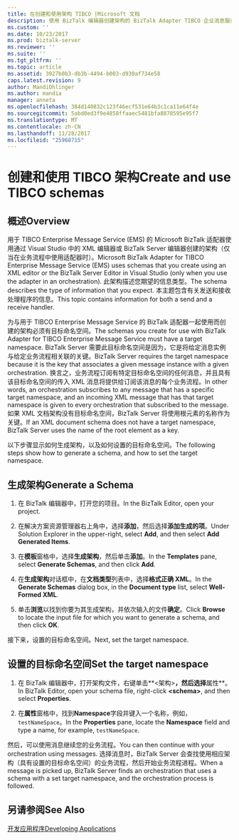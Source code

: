 ```yaml
---
title: 在创建和使用架构 TIBCO |Microsoft 文档
description: 使用 BizTalk 编辑器创建架构的 BizTalk Adapter TIBCO 企业消息服务，并为 BizTalk Server 设置在架构中的目标命名空间
ms.custom: ''
ms.date: 10/23/2017
ms.prod: biztalk-server
ms.reviewer: ''
ms.suite: ''
ms.tgt_pltfrm: ''
ms.topic: article
ms.assetid: 3927b0b3-db3b-4494-b003-d930af734e58
caps.latest.revision: 9
author: MandiOhlinger
ms.author: mandia
manager: anneta
ms.openlocfilehash: 384d140832c123f46ecf531e64b3c1ca11e64f4e
ms.sourcegitcommit: 5abd0ed3f9e4858ffaaec5481bfa8878595e95f7
ms.translationtype: MT
ms.contentlocale: zh-CN
ms.lasthandoff: 11/28/2017
ms.locfileid: "25968715"
---
```

# <a name="create-and-use-tibco-schemas"></a><span data-ttu-id="9b6b2-103">创建和使用 TIBCO 架构</span><span class="sxs-lookup"><span data-stu-id="9b6b2-103">Create and use TIBCO schemas</span></span>

## <a name="overview"></a><span data-ttu-id="9b6b2-104">概述</span><span class="sxs-lookup"><span data-stu-id="9b6b2-104">Overview</span></span>
<span data-ttu-id="9b6b2-105">用于 TIBCO Enterprise Message Service (EMS) 的 Microsoft BizTalk 适配器使用通过 Visual Studio 中的 XML 编辑器或 BizTalk Server 编辑器创建的架构（仅当在业务流程中使用适配器时）。</span><span class="sxs-lookup"><span data-stu-id="9b6b2-105">Microsoft BizTalk Adapter for TIBCO Enterprise Message Service (EMS) uses schemas that you create using an XML editor or the BizTalk Server Editor in Visual Studio (only when you use the adapter in an orchestration).</span></span> <span data-ttu-id="9b6b2-106">此架构描述您期望的信息类型。</span><span class="sxs-lookup"><span data-stu-id="9b6b2-106">The schema describes the type of information that you expect.</span></span> <span data-ttu-id="9b6b2-107">本主题包含有关发送和接收处理程序的信息。</span><span class="sxs-lookup"><span data-stu-id="9b6b2-107">This topic contains information for both a send and a receive handler.</span></span>  
  
<span data-ttu-id="9b6b2-108">为与用于 TIBCO Enterprise Message Service 的 BizTalk 适配器一起使用而创建的架构必须有目标命名空间。</span><span class="sxs-lookup"><span data-stu-id="9b6b2-108">The schemas you create for use with BizTalk Adapter for TIBCO Enterprise Message Service must have a target namespace.</span></span> <span data-ttu-id="9b6b2-109">BizTalk Server 需要此目标命名空间是因为，它是将给定消息实例与给定业务流程相关联的关键。</span><span class="sxs-lookup"><span data-stu-id="9b6b2-109">BizTalk Server requires the target namespace because it is the key that associates a given message instance with a given orchestration.</span></span> <span data-ttu-id="9b6b2-110">换言之，业务流程订阅有特定目标命名空间的任何消息，并且具有该目标命名空间的传入 XML 消息将提供给订阅该消息的每个业务流程。</span><span class="sxs-lookup"><span data-stu-id="9b6b2-110">In other words, an orchestration subscribes to any message that has a specific target namespace, and an incoming XML message that has that target namespace is given to every orchestration that subscribed to the message.</span></span> <span data-ttu-id="9b6b2-111">如果 XML 文档架构没有目标命名空间，BizTalk Server 将使用根元素的名称作为关键。</span><span class="sxs-lookup"><span data-stu-id="9b6b2-111">If an XML document schema does not have a target namespace, BizTalk Server uses the name of the root element as a key.</span></span>  

<span data-ttu-id="9b6b2-112">以下步骤显示如何生成架构，以及如何设置的目标命名空间。</span><span class="sxs-lookup"><span data-stu-id="9b6b2-112">The following steps show how to generate a schema, and how to set the target namespace.</span></span>  
  
## <a name="generate-a-schema"></a><span data-ttu-id="9b6b2-113">生成架构</span><span class="sxs-lookup"><span data-stu-id="9b6b2-113">Generate a Schema</span></span>    
 
1.  <span data-ttu-id="9b6b2-114">在 BizTalk 编辑器中，打开您的项目。</span><span class="sxs-lookup"><span data-stu-id="9b6b2-114">In the BizTalk Editor, open your project.</span></span>  
  
2.  <span data-ttu-id="9b6b2-115">在解决方案资源管理器右上角中，选择**添加**，然后选择**添加生成的项**。</span><span class="sxs-lookup"><span data-stu-id="9b6b2-115">Under Solution Explorer in the upper-right, select **Add**, and then select **Add Generated Items**.</span></span>  
  
3.  <span data-ttu-id="9b6b2-116">在**模板**窗格中，选择**生成架构**，然后单击**添加**。</span><span class="sxs-lookup"><span data-stu-id="9b6b2-116">In the **Templates** pane, select **Generate Schemas**, and then click **Add**.</span></span>  
  
4.  <span data-ttu-id="9b6b2-117">在**生成架构**对话框中，在**文档类型**列表中，选择**格式正确 XML**。</span><span class="sxs-lookup"><span data-stu-id="9b6b2-117">In the **Generate Schemas** dialog box, in the **Document type** list, select **Well-Formed XML**.</span></span>  
  
5.  <span data-ttu-id="9b6b2-118">单击**浏览**以找到你要为其生成架构，并依次输入的文件**确定**。</span><span class="sxs-lookup"><span data-stu-id="9b6b2-118">Click **Browse** to locate the input file for which you want to generate a schema, and then click **OK**.</span></span>  
  
<span data-ttu-id="9b6b2-119">接下来，设置的目标命名空间。</span><span class="sxs-lookup"><span data-stu-id="9b6b2-119">Next, set the target namespace.</span></span>  
  
## <a name="set-the-target-namespace"></a><span data-ttu-id="9b6b2-120">设置的目标命名空间</span><span class="sxs-lookup"><span data-stu-id="9b6b2-120">Set the target namespace</span></span>  
  
1.  <span data-ttu-id="9b6b2-121">在 BizTalk 编辑器中，打开架构文件，右键单击**\<架构\>**，然后选择**属性**。</span><span class="sxs-lookup"><span data-stu-id="9b6b2-121">In BizTalk Editor, open your schema file, right-click **\<schema\>**, and then select **Properties**.</span></span>  
  
2.  <span data-ttu-id="9b6b2-122">在**属性**窗格中，找到**Namespace**字段并键入一个名称，例如， `testNameSpace`。</span><span class="sxs-lookup"><span data-stu-id="9b6b2-122">In the **Properties** pane, locate the **Namespace** field and type a name, for example, `testNameSpace`.</span></span>  
  
 <span data-ttu-id="9b6b2-123">然后，可以使用消息继续您的业务流程。</span><span class="sxs-lookup"><span data-stu-id="9b6b2-123">You can then continue with your orchestration using messages.</span></span> <span data-ttu-id="9b6b2-124">选择消息时，BizTalk Server 会查找使用相应架构（具有设置的目标命名空间）的业务流程，然后开始业务流程进程。</span><span class="sxs-lookup"><span data-stu-id="9b6b2-124">When a message is picked up, BizTalk Server finds an orchestration that uses a schema with a set target namespace, and the orchestration process is followed.</span></span>  
  
## <a name="see-also"></a><span data-ttu-id="9b6b2-125">另请参阅</span><span class="sxs-lookup"><span data-stu-id="9b6b2-125">See Also</span></span>  
 [<span data-ttu-id="9b6b2-126">开发应用程序</span><span class="sxs-lookup"><span data-stu-id="9b6b2-126">Developing Applications</span></span>](../core/developing-applications5.md)